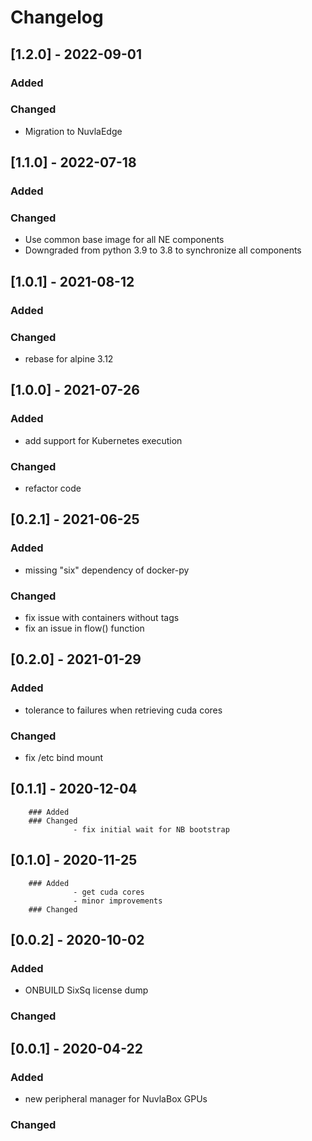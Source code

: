 # Changelog
## [1.2.0] - 2022-09-01
### Added
### Changed
 - Migration to NuvlaEdge
## [1.1.0] - 2022-07-18
### Added
### Changed
 - Use common base image for all NE components
 - Downgraded from python 3.9 to 3.8 to synchronize all components
## [1.0.1] - 2021-08-12
### Added
### Changed
 - rebase for alpine 3.12
## [1.0.0] - 2021-07-26
### Added 
 - add support for Kubernetes execution
### Changed
 - refactor code
## [0.2.1] - 2021-06-25
### Added 
 - missing "six" dependency of docker-py
### Changed
 - fix issue with containers without tags
 - fix an issue in flow() function
## [0.2.0] - 2021-01-29
### Added 
 - tolerance to failures when retrieving cuda cores
### Changed
 - fix /etc bind mount
## [0.1.1] - 2020-12-04
        ### Added
        ### Changed
                  - fix initial wait for NB bootstrap
## [0.1.0] - 2020-11-25
        ### Added 
                  - get cuda cores 
                  - minor improvements
        ### Changed
## [0.0.2] - 2020-10-02
### Added 
- ONBUILD SixSq license dump
### Changed
## [0.0.1] - 2020-04-22
### Added 
- new peripheral manager for NuvlaBox GPUs
### Changed


